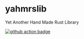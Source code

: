 # yahmrslib
Yet Another Hand Made Rust Library

<a href="https://github-actions.40ants.com/?url=https%3A%2F%2Fgithub.com%2FAlexdelia%2Fyahmrslib%2Ftree%2Fmain">
  <img src="http://github-actions.40ants.com/Alexdelia/yahmrslib/matrix.svg?only=rust" alt="github action badge">
</a>
